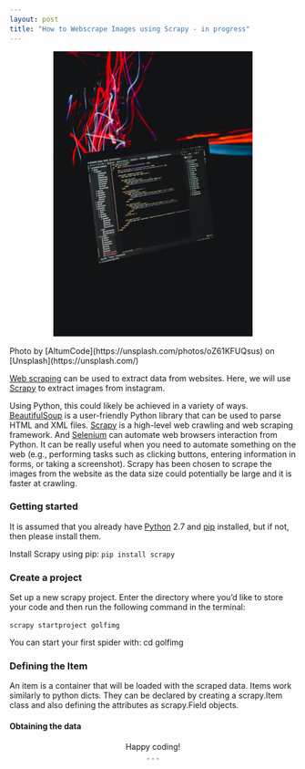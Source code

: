 ```yaml
---
layout: post
title: "How to Webscrape Images using Scrapy - in progress"
---
```


<p align="center"><img src="/assets/img/altumcodecompunsplash.jpg" width="350" height="500"></p>
Photo by [AltumCode](https://unsplash.com/photos/oZ61KFUQsus) on [Unsplash](https://unsplash.com/)


[Web scraping](https://en.wikipedia.org/wiki/Web_scraping) can be used to extract data from websites. Here, we will use [Scrapy](https://docs.scrapy.org/en/0.24/index.html) to extract images from instagram.

Using Python, this could likely be achieved in a variety of ways. [BeautifulSoup](https://www.crummy.com/software/BeautifulSoup/bs4/doc/) is a user-friendly Python library that can be used to parse HTML and XML files. [Scrapy](https://docs.scrapy.org/en/latest/) is a high-level web crawling and web scraping framework. And [Selenium](https://www.selenium.dev/) can automate web browsers interaction from Python. It can be really useful when you need to automate something on the web (e.g., performing tasks such as clicking buttons, entering information in forms, or taking a screenshot). Scrapy has been chosen to scrape the images from the website as the data size could potentially be large and it is faster at crawling. 

### Getting started
It is assumed that you already have [Python](https://www.python.org/) 2.7 and [pip](https://pip.pypa.io/en/latest/installing/) installed, but if not, then please install them. 

Install Scrapy using pip:
`pip install scrapy`

### Create a project
Set up a new scrapy project. Enter the directory where you’d like to store your code and then run the following command in the terminal:

`scrapy startproject golfimg`

You can start your first spider with:
    cd golfimg


### Defining the Item

An item is a container that will be loaded with the scraped data. Items work similarly to python dicts. They can be declared by creating a scrapy.Item class and also defining the attributes as scrapy.Field objects.

#### Obtaining the data


<center>Happy coding!<center>

<center>.           .           .<center>
